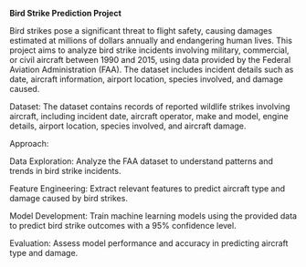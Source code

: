 **Bird Strike Prediction Project**

Bird strikes pose a significant threat to flight safety, causing damages estimated at millions of dollars annually and endangering human lives. This project aims to analyze bird strike incidents involving military, commercial, or civil aircraft between 1990 and 2015, using data provided by the Federal Aviation Administration (FAA). The dataset includes incident details such as date, aircraft information, airport location, species involved, and damage caused.

Dataset:
The dataset contains records of reported wildlife strikes involving aircraft, including incident date, aircraft operator, make and model, engine details, airport location, species involved, and aircraft damage.

Approach:

Data Exploration: Analyze the FAA dataset to understand patterns and trends in bird strike incidents.

Feature Engineering: Extract relevant features to predict aircraft type and damage caused by bird strikes.

Model Development: Train machine learning models using the provided data to predict bird strike outcomes with a 95% confidence level.

Evaluation: Assess model performance and accuracy in predicting aircraft type and damage.
